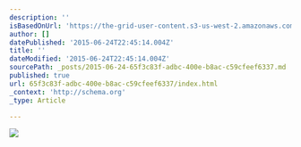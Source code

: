 ```yaml
---
description: ''
isBasedOnUrl: 'https://the-grid-user-content.s3-us-west-2.amazonaws.com/6f14740b-101f-4243-b178-295c44a85d58.gif'
author: []
datePublished: '2015-06-24T22:45:14.004Z'
title: ''
dateModified: '2015-06-24T22:45:14.004Z'
sourcePath: _posts/2015-06-24-65f3c83f-adbc-400e-b8ac-c59cfeef6337.md
published: true
url: 65f3c83f-adbc-400e-b8ac-c59cfeef6337/index.html
_context: 'http://schema.org'
_type: Article

---
```

![](https://the-grid-user-content.s3-us-west-2.amazonaws.com/6f14740b-101f-4243-b178-295c44a85d58.gif)